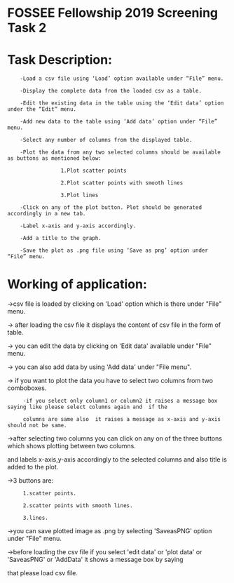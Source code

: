# FOSSEE Fellowship 2019 Screening Task 2

# Task Description:

        -Load a csv file using ‘Load’ option available under “File” menu.
        
        -Display the complete data from the loaded csv as a table.
        
        -Edit the existing data in the table using the ‘Edit data’ option under the “Edit” menu.
        
        -Add new data to the table using ‘Add data’ option under “File” menu.
        
        -Select any number of columns from the displayed table.
        
        -Plot the data from any two selected columns should be available as buttons as mentioned below:
        
                     1.Plot scatter points

                     2.Plot scatter points with smooth lines

                     3.Plot lines
           
        -Click on any of the plot button. Plot should be generated accordingly in a new tab.
        
        -Label x-axis and y-axis accordingly.
        
        -Add a title to the graph.
        
        -Save the plot as .png file using ‘Save as png’ option under “File” menu.
        
  # Working of application:
  
   ->csv file is loaded by clicking on 'Load' option which is there under "File" menu.
   
   -> after loading the csv file it displays the content of csv file in the form of table.
   
   -> you can edit the data by clicking on 'Edit data' available under "File" menu.
   
   -> you can also add data by using 'Add data' under "File menu".
   
   -> if you want to plot the data you have to select two columns from two comboboxes.
   
         -if you select only column1 or column2 it raises a message box saying like please select columns again and  if the
         
         columns are same also  it raises a message as x-axis and y-axis should not be same.
      
   ->after selecting two columns you can click on any on of the three buttons which shows plotting between two columns.
   
   and labels x-axis,y-axis accordingly to the selected columns and also title is added to the plot.
     
   ->3 buttons are:
   
         1.scatter points.
         
         2.scatter points with smooth lines.
         
         3.lines.
       
  ->you can save plotted image as .png by selecting 'SaveasPNG' option under "File" menu.
  
  ->before loading the csv file if you select 'edit data' or 'plot data' or 'SaveasPNG' or 'AddData' it shows a message box by saying 
  
  that please load csv file.
